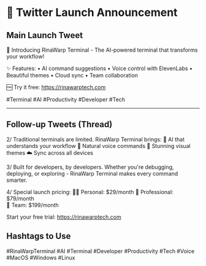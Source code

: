 # 🚀 Twitter Launch Announcement

## Main Launch Tweet
🌊 Introducing RinaWarp Terminal - The AI-powered terminal that transforms your workflow! 

✨ Features:
• AI command suggestions
• Voice control with ElevenLabs
• Beautiful themes
• Cloud sync
• Team collaboration

🆓 Try it free: https://rinawarptech.com

#Terminal #AI #Productivity #Developer #Tech

---

## Follow-up Tweets (Thread)

2/ Traditional terminals are limited. RinaWarp Terminal brings:
🤖 AI that understands your workflow
🎤 Natural voice commands 
🎨 Stunning visual themes
☁️ Sync across all devices

3/ Built for developers, by developers. Whether you're debugging, deploying, or exploring - RinaWarp Terminal makes every command smarter.

4/ Special launch pricing:
🏄‍♀️ Personal: $29/month
🚀 Professional: $79/month  
🏢 Team: $199/month

Start your free trial: https://rinawarptech.com

## Hashtags to Use
#RinaWarpTerminal #AI #Terminal #Developer #Productivity #Tech #Voice #MacOS #Windows #Linux

